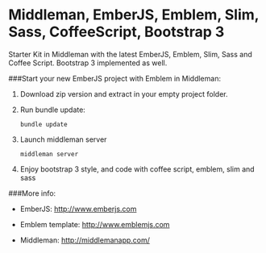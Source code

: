 Middleman, EmberJS, Emblem, Slim, Sass, CoffeeScript, Bootstrap 3
==========================================================

Starter Kit in Middleman with the latest EmberJS, Emblem, Slim, Sass and Coffee Script. Bootstrap 3 implemented as well.

###Start your new EmberJS project with Emblem in Middleman:

 1. Download zip version and extract in your empty project folder.
 2. Run bundle update:


        bundle update


 3. Launch middleman server


        middleman server


 4. Enjoy bootstrap 3 style, and code with coffee script, emblem, slim and sass

###More info:

 - EmberJS: http://www.emberjs.com

 - Emblem template: http://www.emblemjs.com

 - Middleman: http://middlemanapp.com/
